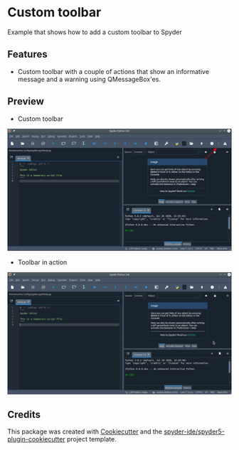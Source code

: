 # Custom toolbar

Example that shows how to add a custom toolbar to Spyder

## Features

* Custom toolbar with a couple of actions that show an informative message and a warning using QMessageBox'es.

## Preview

* Custom toolbar

![Custom toolbar](./docs/images/custom-toolbar.png)

* Toolbar in action

![Toolbar in action](./docs/images/toolbar-in-action.gif)

## Credits

This package was created with [Cookiecutter](https://github.com/audreyr/cookiecutter) and the [spyder-ide/spyder5-plugin-cookiecutter](https://github.com/spyder-ide/spyder5-plugin-cookiecutter) project template.

